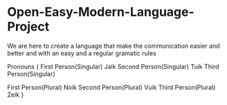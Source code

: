 # Open-Easy-Modern-Language-Project
We are here to create a language that make the communication easier and better and with an easy and a regular gramatic rules

Pronouns
{
First Person(Singular)
Jaik
Second Person(Singular)
Tuik
Third Person(Singular)


First Person(Plural)
Noik
Second Person(Plural)
Vuik
Third Person(Plural)
Zeik
}
